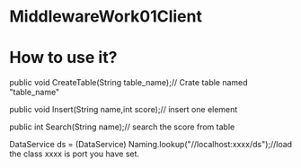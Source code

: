# MiddlewareWork01Client
# How to use it?

public void CreateTable(String table_name);// Crate table named "table_name"

public void Insert(String name,int score);// insert one element

public int Search(String name);// search the score from table

DataService ds = (DataService) Naming.lookup("//localhost:xxxx/ds");//load the class xxxx is port you have set.
